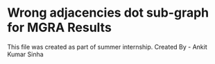 # Wrong adjacencies dot sub-graph for MGRA Results
This file was created as part of summer internship.
Created By - Ankit Kumar Sinha

